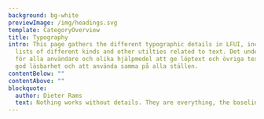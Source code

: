 ```yaml
---
background: bg-white
previewImage: /img/headings.svg
template: CategoryOverview
title: Typography
intro: This page gathers the different typographic details in LFUI, including
  lists of different kinds and other utilties related to text. Det underlättar
  för alla användare och olika hjälpmedel att ge löptext och övriga textelement
  god läsbarhet och att använda samma på alla ställen.
contentBelow: ""
contentAbove: ""
blockquote:
  author: Dieter Rams
  text: Nothing works without details. They are everything, the baseline of quality.
---
```

